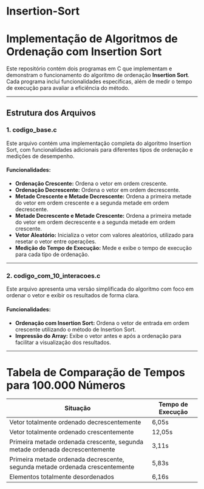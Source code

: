 # Insertion-Sort
 
# Implementação de Algoritmos de Ordenação com Insertion Sort

Este repositório contém dois programas em C que implementam e demonstram o funcionamento do algoritmo de ordenação **Insertion Sort**. Cada programa inclui funcionalidades específicas, além de medir o tempo de execução para avaliar a eficiência do método.

---

## Estrutura dos Arquivos

### 1. **codigo_base.c**
Este arquivo contém uma implementação completa do algoritmo Insertion Sort, com funcionalidades adicionais para diferentes tipos de ordenação e medições de desempenho.

#### **Funcionalidades:**
- **Ordenação Crescente:** Ordena o vetor em ordem crescente.
- **Ordenação Decrescente:** Ordena o vetor em ordem decrescente.
- **Metade Crescente e Metade Decrescente:** Ordena a primeira metade do vetor em ordem crescente e a segunda metade em ordem decrescente.
- **Metade Decrescente e Metade Crescente:** Ordena a primeira metade do vetor em ordem decrescente e a segunda metade em ordem crescente.
- **Vetor Aleatório:** Inicializa o vetor com valores aleatórios, utilizado para resetar o vetor entre operações.
- **Medição do Tempo de Execução:** Mede e exibe o tempo de execução para cada tipo de ordenação.

---

### 2. **codigo_com_10_interacoes.c**
Este arquivo apresenta uma versão simplificada do algoritmo com foco em ordenar o vetor e exibir os resultados de forma clara.

#### **Funcionalidades:**
- **Ordenação com Insertion Sort:** Ordena o vetor de entrada em ordem crescente utilizando o método de Insertion Sort.
- **Impressão do Array:** Exibe o vetor antes e após a ordenação para facilitar a visualização dos resultados.

---

# Tabela de Comparação de Tempos para 100.000 Números

| Situação                                         | Tempo de Execução |
|-------------------------------------------------|-------------------|
| Vetor totalmente ordenado decrescentemente      | 6,05s            |
| Vetor totalmente ordenado crescentemente        | 12,05s           |
| Primeira metade ordenada crescente, segunda metade ordenada decrescentemente | 3,11s |
| Primeira metade ordenada decrescente, segunda metade ordenada crescentemente | 5,83s |
| Elementos totalmente desordenados               | 6,16s            |
